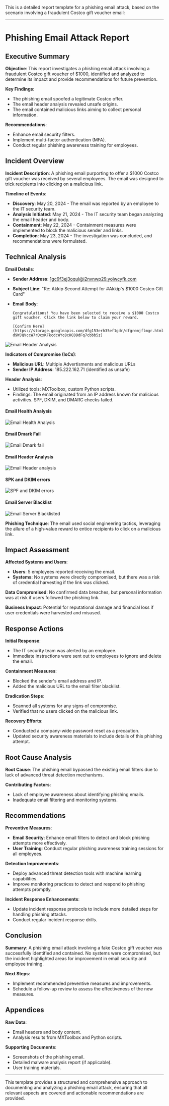 This is a detailed report template for a phishing email attack, based on the scenario involving a fraudulent Costco gift voucher email:

---

# Phishing Email Attack Report

## Executive Summary

**Objective**: This report investigates a phishing email attack involving a fraudulent Costco gift voucher of $1000, identified and analyzed to determine its impact and provide recommendations for future prevention.

**Key Findings**:

- The phishing email spoofed a legitimate Costco offer.
- The email header analysis revealed unsafe origins.
- The email contained malicious links aiming to collect personal information.

**Recommendations**:

- Enhance email security filters.
- Implement multi-factor authentication (MFA).
- Conduct regular phishing awareness training for employees.

## Incident Overview

**Incident Description**: A phishing email purporting to offer a $1000 Costco gift voucher was received by several employees. The email was designed to trick recipients into clicking on a malicious link.

**Timeline of Events**:

- **Discovery**: May 20, 2024 - The email was reported by an employee to the IT security team.
- **Analysis Initiated**: May 21, 2024 - The IT security team began analyzing the email header and body.
- **Containment**: May 22, 2024 - Containment measures were implemented to block the malicious sender and links.
- **Completion**: May 23, 2024 - The investigation was concluded, and recommendations were formulated.

## Technical Analysis

**Email Details**:

- **Sender Address**: 1gc9f3ej3oqul@i2nvnwp29.yolwcyfk.com
- **Subject Line**: "Re: Akkip Second Attempt for #Akkip's $1000 Costco Gift Card"
- **Email Body**:

  ```
  Congratulations! You have been selected to receive a $1000 Costco gift voucher. Click the link below to claim your reward.

  [Confirm Here](https://storage.googleapis.com/dfg153erh35ef1gdr/dfgremjflmgr.html#idf2myzxq24u.wBnQbTVBgtjE?d9WJQVccW7rDcxKFkcdcWYc8cHC09dFq7cbbb5z)
  ```
![Email Header Analysis](https://github.com/AkshayPatel03/Phishing-Email-Analysis-project/blob/b24bacf241cab1203afd72b48f54b6e6c9cf274b/images/body-cotsco.PNG)

**Indicators of Compromise (IoCs)**:

- **Malicious URL**: Multiple Advertisments and malicious URLs
- **Sender IP Address**: 185.222.162.71 (identified as unsafe)

**Header Analysis**:

- Utilized tools: MXToolbox, custom Python scripts.
- Findings: The email originated from an IP address known for malicious activities. SPF, DKIM, and DMARC checks failed.

#### Email Health Analysis 

![Email Health Analysis](https://github.com/AkshayPatel03/Phishing-Email-Analysis-project/blob/7dfbc42cfcdc7522753e95f442c845f371760519/images/costco-email-health.PNG)

#### Email Dmark Fail

![Email Dmark fail](https://github.com/AkshayPatel03/Phishing-Email-Analysis-project/blob/67ded4a1fb0d68a3692ed3db0442ab6cb6b811e7/images/cotsco-dmark-fail.PNG)

#### Email Header Analysis 

![Email Header analysis](https://github.com/AkshayPatel03/Phishing-Email-Analysis-project/blob/67ded4a1fb0d68a3692ed3db0442ab6cb6b811e7/images/email-header-analyse.PNG)

#### SPK and DKIM errors
![SPF and DKIM errors](https://github.com/AkshayPatel03/Phishing-Email-Analysis-project/blob/67ded4a1fb0d68a3692ed3db0442ab6cb6b811e7/images/email-header-error-2.PNG)

#### Email Server Blacklist
![Email Server Blacklisted](https://github.com/AkshayPatel03/Phishing-Email-Analysis-project/blob/67ded4a1fb0d68a3692ed3db0442ab6cb6b811e7/images/email-server-blacklisted.PNG)


**Phishing Technique**: The email used social engineering tactics, leveraging the allure of a high-value reward to entice recipients to click on a malicious link.

## Impact Assessment

**Affected Systems and Users**:

- **Users**: 5 employees reported receiving the email.
- **Systems**: No systems were directly compromised, but there was a risk of credential harvesting if the link was clicked.

**Data Compromised**: No confirmed data breaches, but personal information was at risk if users followed the phishing link.

**Business Impact**: Potential for reputational damage and financial loss if user credentials were harvested and misused.

## Response Actions

**Initial Response**:

- The IT security team was alerted by an employee.
- Immediate instructions were sent out to employees to ignore and delete the email.

**Containment Measures**:

- Blocked the sender's email address and IP.
- Added the malicious URL to the email filter blacklist.

**Eradication Steps**:

- Scanned all systems for any signs of compromise.
- Verified that no users clicked on the malicious link.

**Recovery Efforts**:

- Conducted a company-wide password reset as a precaution.
- Updated security awareness materials to include details of this phishing attempt.

## Root Cause Analysis

**Root Cause**: The phishing email bypassed the existing email filters due to lack of advanced threat detection mechanisms.

**Contributing Factors**:

- Lack of employee awareness about identifying phishing emails.
- Inadequate email filtering and monitoring systems.

## Recommendations

**Preventive Measures**:

- **Email Security**: Enhance email filters to detect and block phishing attempts more effectively.
- **User Training**: Conduct regular phishing awareness training sessions for all employees.

**Detection Improvements**:

- Deploy advanced threat detection tools with machine learning capabilities.
- Improve monitoring practices to detect and respond to phishing attempts promptly.

**Incident Response Enhancements**:

- Update incident response protocols to include more detailed steps for handling phishing attacks.
- Conduct regular incident response drills.

## Conclusion

**Summary**: A phishing email attack involving a fake Costco gift voucher was successfully identified and contained. No systems were compromised, but the incident highlighted areas for improvement in email security and employee training.

**Next Steps**:

- Implement recommended preventive measures and improvements.
- Schedule a follow-up review to assess the effectiveness of the new measures.

## Appendices

**Raw Data**:

- Email headers and body content.
- Analysis results from MXToolbox and Python scripts.

**Supporting Documents**:

- Screenshots of the phishing email.
- Detailed malware analysis report (if applicable).
- User training materials.

---

This template provides a structured and comprehensive approach to documenting and analyzing a phishing email attack, ensuring that all relevant aspects are covered and actionable recommendations are provided.
